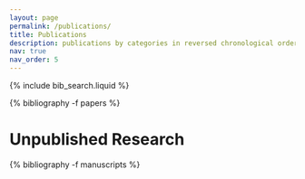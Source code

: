 ```yaml
---
layout: page
permalink: /publications/
title: Publications
description: publications by categories in reversed chronological order.
nav: true
nav_order: 5
---
```


<!-- _pages/publications.md -->

<!-- Bibsearch Feature -->

{% include bib_search.liquid %}

<div class="publications">

{% bibliography -f papers %}

<h1> Unpublished Research </h1>
{% bibliography -f manuscripts %}

</div>
